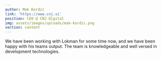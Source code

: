 ```yaml
---
author: Mak Kordić
link: 'https://www.cnj.si'
position: CEO @ CNJ Digital
img: assets/images/uploads/mak-kordic.png
section: content
---
```


We have been working with Lokman for some time now, and we have been happy with his teams output. The team is knowledgeable and well versed in development technologies.
